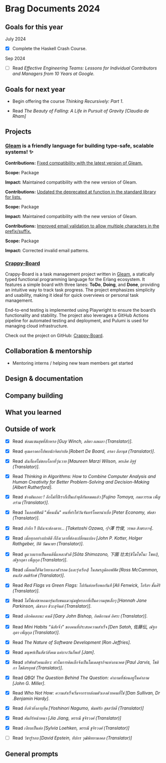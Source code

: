 # Brag Documents 2024

## Goals for this year

[comment]: # (* List the major goals here!)

July 2024

* [x] Complete the Haskell Crash Course.

Sep 2024

* [ ] Read _Effective Engineering Teams: Lessons for Individual Contributors and Managers from 10 Years at Google._

## Goals for next year

* Begin offering the course _Thinking Recursively: Part 1_.

* Read _The Beauty of Falling: A Life in Pursuit of Gravity [Claudia de Rham]_

[comment]: # (* If it's getting towards the end of the year, maybe start writing down what might be the goals for next year.)

## Projects

### [Gleam](https://github.com/gleam-lang/gleam) is a friendly language for building type-safe, scalable systems! ✨

**Contributions:** [Fixed compatibility with the latest version of Gleam.](https://github.com/lpil/zeptomail/pull/1)
  
**Scope:** Package
  
**Impact:** Maintained compatibility with the new version of Gleam.

**Contributions:** [Updated the deprecated at function in the standard library for lists.](https://github.com/mrdimosthenis/minigen/pull/4)
  
**Scope:** Package
  
**Impact:** Maintained compatibility with the new version of Gleam.

**Contributions:** [Improved email validation to allow multiple characters in the prefix/suffix.](https://github.com/sporto/gleam-valid/pull/4)
  
**Scope:** Package
  
**Impact:** Corrected invalid email patterns.

### [Crappy-Board](https://github.com/mrgleam/crappy-board)

Crappy-Board is a task management project written in [Gleam](https://github.com/gleam-lang/gleam), a statically typed functional programming language for the Erlang ecosystem. It features a simple board with three lanes: **ToDo**, **Doing**, and **Done**, providing an intuitive way to track task progress. The project emphasizes simplicity and usability, making it ideal for quick overviews or personal task management.

End-to-end testing is implemented using Playwright to ensure the board’s functionality and stability. The project also leverages a GitHub Actions pipeline for automated testing and deployment, and Pulumi is used for managing cloud infrastructure.

Check out the project on GitHub: [Crappy-Board](https://github.com/mrgleam/crappy-board).

## Collaboration & mentorship
* Mentoring interns / helping new team members get started

## Design & documentation

## Company building

## What you learned

## Outside of work

* [x] Read _ซ่อมแซมสุขที่สึกหรอ [Guy Winch, ลลิตา ผลผลา (Translator)]_.

* [x] Read _คุณคางคกไปพบนักจิตบำบัด [Robert De Board, อรดา ลีลานุช (Translator)]_.

* [x] Read _ฉันก็แค่ไม่ชอบโลกที่วุ่นวาย [Maureen Marzi Wilson, พรเลิศ อิฐฐ์ (Translator)]_.

* [x] Read _Thinking in Algorithms: How to Combine Computer Analysis and Human Creativity for Better Problem-Solving and Decision-Making [Albert Rutherford]_.

* [x] Read _ช่างมันเถอะ ! อีกไม่กี่ปีเราก็เป็นเถ้าธุลีกันหมดแล้ว [Fujino Tomoya, กมลวรรณ เพ็ญอร่าม (Translator)]_.

* [x] Read _ในออฟฟิศมี "พี่คนนั้น" คนที่ทำให้วันจันทร์โคตรน่าเบื่อ [Peter Economy, พัดชา (Translator)]_.

* [x] Read _ถ้าอีก 1 ปีฉันจะต้องตาย... [Taketoshi Ozawa, 小澤 竹俊, วรพล สิงขรอาจ]_.

* [x] Read _เมื่อทุกอย่างปกติดี ก็ถึงเวลาที่ต้องเปลี่ยนแปลง [John P. Kotter, Holger Rathgeber, ปิติ วัฒนาธร (Translator)]_.

* [x] Read _ดูแวบแรกเป็นคนดีนี่แหละตัวดี [Sōta Shimozono, 下園 壮太(ชิโมโซโนะ โซตะ), ณัฐกฤตา เพ็ญกุล (Translator)]_.

* [x] Read _เมื่อผมใช้จิตวิทยาเอาตัวรอด (และรุ่งเรือง) ในสมรภูมิออฟฟิศ [Ross McCammon, ธนภัส สมธิรักษ์ (Translator)]_.

* [x] Read _Red Flags vs Green Flags: ไปกันต่อหรือพอกันที [Ali Fenwick, ไอริสา ชั้นศิริ (Translator)]_.

* [x] Read _ไม่ใช่แค่ชาหอมกรุ่นกับขนแมวนุ่มฟูหรอกที่เป็นความสุขเล็กๆ [Hannah Jane Parkinson, ณิชาภา ชิวะสุจินต์ (Translator)]_.

* [x] Read _เลิกคิดลบนะ คนดี [Gary John Bishop, กิตติกานต์ อิศระ (Translator)]_.

* [x] Read _Mini Habits “นิสัยจิ๋ว” ของคนที่ประสบความสำเร็จ [Den Satoh, 佐藤伝, ณัฐกฤตา เพ็ญกุล (Translator)]_.

* [x] Read _The Nature of Software Development [Ron Jeffries]_.

* [x] Read _มนุษย์เป็นสัตว์สังคม แค่บางวันก็พอ! [Jam]_.

* [x] Read _บริษัทตัวคนเดียว: ทำไมการคิดเล็กจึงเป็นโมเดลธุรกิจแห่งอนาคต [Paul Jarvis, โชติกา โชติสรยุทธ์ (Translator)]_.

* [x] Read _QBQ! The Question Behind The Question: คำถามที่ซ่อนอยู่ในคำถาม [John G. Miller]_.

* [x] Read _Who Not How: ความสำเร็จเริ่มจากรายล้อมตัวเองด้วยคนที่ใช่ [Dan Sullivan, Dr .Benjamin Hardy]_.

* [x] Read _ยิ่งหิวยิ่งอายุยืน [Yoshinori Nagumo, พิมพ์รัก สุขสวัสดิ์ (Translator)]_

* [x] Read _คัมภีร์หน้าหนา [Jia Jiang, พรรณี ชูจิรวงศ์ (Translator)]_

* [x] Read _เงียบเป็นต่อ [Sylvia Loehken, พรรณี ชูจิรวงศ์ (Translator)]_

* [ ] Read _วิชารู้รอบ [David Epstein, ทีปกร วุฒิพิทยามงคล (Translator)]_

## General prompts
